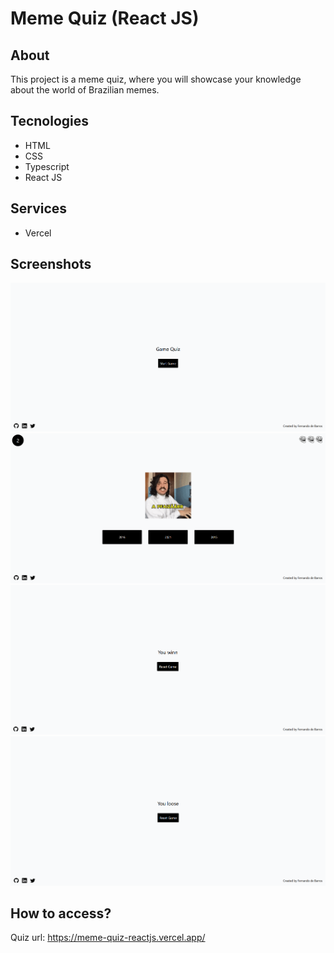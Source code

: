 # Meme Quiz (React JS)

## About
This project is a meme quiz, where you will showcase your knowledge about the world of Brazilian memes.


## Tecnologies
- HTML
- CSS
- Typescript
- React JS

## Services
- Vercel

## Screenshots
<img src="./public/screenshots/screenshot-1.png">
<br/>
<img src="./public/screenshots/screenshot-2.png">
<br/>
<img src="./public/screenshots/screenshot-3.png">
<br/>
<img src="./public/screenshots/screenshot-3-1.png">

## How to access?
Quiz url: https://meme-quiz-reactjs.vercel.app/
